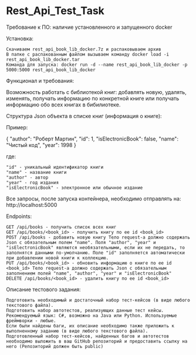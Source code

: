 
# Rest_Api_Test_Task
Требование к ПО: наличие установленного и запущенного docker

Установка:

    Скачиваем rest_api_book_lib_docker.7z и распаковываем архив
    В папке с распакованным файлом вызываем команду docker load -i rest_api_book_lib_docker.tar
    Команда для запуска: docker run -d --name rest_api_book_lib_docker -p 5000:5000 rest_api_book_lib_docker

Функционал и требования:

Возможность работать с библиотекой книг: добавлять новую, удалять, изменять, получать информацию по конкретной книге или получать информацию обо всех книгах в бибилиотеке.

Структура Json объекта в списке книг (информация о книге):

Пример:

{ "author": "Роберт Мартин", "id": 1, "isElectronicBook": false, "name": "Чистый код", "year": 1998 }

где:

    "id" - уникальный идентификатор книги
    "name" - название книги
    "author" - автор
    "year" - год издания
    "isElectronicBook" - электронное или обычное издание

Все запросы, после запуска контейнера, необходимо отправлять на: http://localhost:5000

Endpoints:

    GET /api/books - получить список всех книг
    GET /api/books/<book_id> - получить книгу по ее id <book_id>
    POST /api/books - добавить новую книгу Тело request-а должно содержать Json с обязательным полем "name". Поля "author", "year" и "isElectronicBook" являются необязательными, если их не передать, то заполнятся данными по-умолчанию. Поле "id" заполняется автоматически при добавлении новой книги к коллекцию.
    PUT /api/books/<book_id> - обновить информацию о книге по ее id <book_id> Тело request-а должно содержать Json с обязательным заполнением полей "name", "author", "year" и "isElectronicBook"
    DELETE /api/books/<book_id> - удалить книгу по ее id <book_id>

Описание тестового задания:

    Подготовить необходимый и достаточный набор тест-кейсов (в виде любого текстового файла).
    Подготовить набор автотестов, реализующих данные тест кейсы. Рекомендуемый язык: С#, возможно на Java или Python. Используемые фреймворки - любые.
    Если были найдены баги, их описание необходимо также приложить к выполненному заданию (в виде любого текстового файла).
    Подготовленный набор тест-кейсов, найденных багов и автотестов необходимо выложить в ваш GitHub репозиторий и предоставить ссылку на него (Репозиторий должен быть public)
